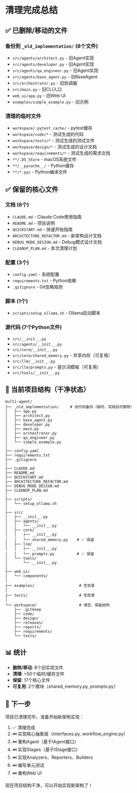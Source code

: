 # 清理完成总结

## ✅ 已删除/移动的文件

### 备份到 `_old_implementation/` (8个文件)
- `src/agents/architect.py` - 旧Agent实现
- `src/agents/developer.py` - 旧Agent实现
- `src/agents/qa_engineer.py` - 旧Agent实现
- `src/agents/base_agent.py` - 旧BaseAgent
- `src/orchestrator.py` - 旧协调器
- `src/main.py` - 旧CLI入口
- `web_ui/app.py` - 旧Web UI
- `examples/simple_example.py` - 旧示例

### 清理的临时文件
- `workspace/.pytest_cache/` - pytest缓存
- `workspace/code/*` - 测试生成的代码
- `workspace/tests/*` - 测试生成的测试文件
- `workspace/design/*` - 测试生成的设计文档
- `workspace/requirements/*` - 测试生成的需求文档
- `**/.DS_Store` - macOS系统文件
- `**/__pycache__/` - Python缓存
- `**/*.pyc` - Python编译文件

## ✅ 保留的核心文件

### 文档 (6个)
- `CLAUDE.md` - Claude Code使用指南
- `README.md` - 项目说明
- `QUICKSTART.md` - 快速开始指南
- `ARCHITECTURE_REFACTOR.md` - 新架构设计文档
- `DEBUG_MODE_DESIGN.md` - Debug模式设计文档
- `CLEANUP_PLAN.md` - 本次清理计划

### 配置 (3个)
- `config.yaml` - 系统配置
- `requirements.txt` - Python依赖
- `.gitignore` - Git忽略规则

### 脚本 (1个)
- `scripts/setup_ollama.sh` - Ollama启动脚本

### 源代码 (7个Python文件)
- `src/__init__.py`
- `src/agents/__init__.py`
- `src/core/__init__.py`
- `src/core/shared_memory.py` - 共享内存（可复用）
- `src/llm/__init__.py`
- `src/llm/prompts.py` - 提示词模板（可复用）
- `src/tools/__init__.py`

## 📁 当前项目结构（干净状态）

```
multi-agent/
├── _old_implementation/     # 旧代码备份（临时，完成后可删除）
│   ├── app.py
│   ├── architect.py
│   ├── base_agent.py
│   ├── developer.py
│   ├── main.py
│   ├── orchestrator.py
│   ├── qa_engineer.py
│   └── simple_example.py
│
├── config.yaml
├── requirements.txt
├── .gitignore
│
├── CLAUDE.md
├── README.md
├── QUICKSTART.md
├── ARCHITECTURE_REFACTOR.md
├── DEBUG_MODE_DESIGN.md
├── CLEANUP_PLAN.md
│
├── scripts/
│   └── setup_ollama.sh
│
├── src/
│   ├── __init__.py
│   ├── agents/
│   │   └── __init__.py
│   ├── core/
│   │   ├── __init__.py
│   │   └── shared_memory.py    # ✅ 保留
│   ├── llm/
│   │   ├── __init__.py
│   │   └── prompts.py          # ✅ 保留
│   └── tools/
│       └── __init__.py
│
├── web_ui/
│   └── components/
│
├── examples/                    # 空目录
│
├── tests/                       # 空目录
│
└── workspace/                   # 清空，保留结构
    ├── .gitkeep
    ├── code/
    ├── design/
    ├── releases/
    ├── reports/
    ├── requirements/
    └── tests/
```

## 📊 统计

- **删除/移动**: 8个旧实现文件
- **清理**: ~50个临时/缓存文件
- **保留**: 17个核心文件
- **可复用**: 2个模块（shared_memory.py, prompts.py）

## 🎯 下一步

项目已清理完毕，准备开始新架构实现：

1. ✅ 清理完成
2. ⏭️ 实现核心抽象层（interfaces.py, workflow_engine.py）
3. ⏭️ 重构Agent（基于IAgent接口）
4. ⏭️ 实现Stages（基于IStage接口）
5. ⏭️ 实现Analyzers、Reporters、Builders
6. ⏭️ 编写单元测试
7. ⏭️ 重构Web UI

现在项目结构干净，可以开始实现新架构了！